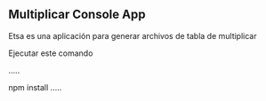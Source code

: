 ## Multiplicar Console App

Etsa es una aplicación para generar archivos de tabla de multiplicar

Ejecutar este comando

.....

npm install
.....
